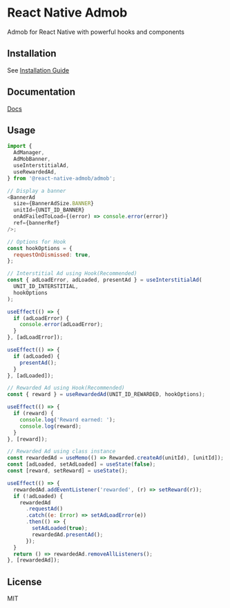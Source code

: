 # React Native Admob

Admob for React Native with powerful hooks and components

## Installation

See [Installation Guide](https://react-native-admob.github.io/docs)

## Documentation

[Docs](https://react-native-admob.github.io/docs)

## Usage

```js
import {
  AdManager,
  AdMobBanner,
  useInterstitialAd,
  useRewardedAd,
} from '@react-native-admob/admob';

// Display a banner
<BannerAd
  size={BannerAdSize.BANNER}
  unitId={UNIT_ID_BANNER}
  onAdFailedToLoad={(error) => console.error(error)}
  ref={bannerRef}
/>;

// Options for Hook
const hookOptions = {
  requestOnDismissed: true,
};

// Interstitial Ad using Hook(Recommended)
const { adLoadError, adLoaded, presentAd } = useInterstitialAd(
  UNIT_ID_INTERSTITIAL,
  hookOptions
);

useEffect(() => {
  if (adLoadError) {
    console.error(adLoadError);
  }
}, [adLoadError]);

useEffect(() => {
  if (adLoaded) {
    presentAd();
  }
}, [adLoaded]);

// Rewarded Ad using Hook(Recommended)
const { reward } = useRewardedAd(UNIT_ID_REWARDED, hookOptions);

useEffect(() => {
  if (reward) {
    console.log('Reward earned: ');
    console.log(reward);
  }
}, [reward]);

// Rewarded Ad using class instance
const rewardedAd = useMemo(() => Rewarded.createAd(unitId), [unitId]);
const [adLoaded, setAdLoaded] = useState(false);
const [reward, setReward] = useState();

useEffect(() => {
  rewardedAd.addEventListener('rewarded', (r) => setReward(r));
  if (!adLoaded) {
    rewardedAd
      .requestAd()
      .catch((e: Error) => setAdLoadError(e))
      .then(() => {
        setAdLoaded(true);
        rewardedAd.presentAd();
      });
  }
  return () => rewardedAd.removeAllListeners();
}, [rewardedAd]);
```

## License

MIT
